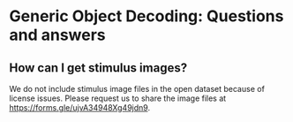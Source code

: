 # Generic Object Decoding: Questions and answers

## How can I get stimulus images?

We do not include stimulus image files in the open dataset because of license issues.
Please request us to share the image files at <https://forms.gle/ujvA34948Xg49jdn9>.
